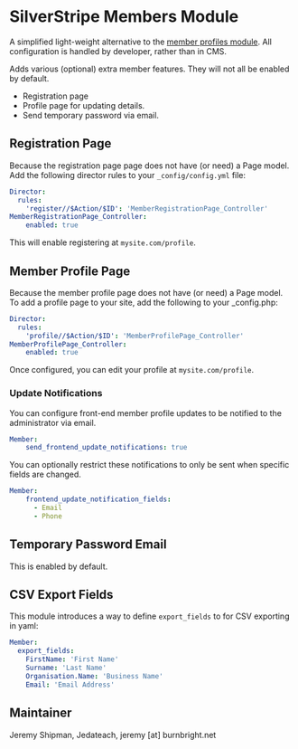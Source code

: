 # SilverStripe Members Module

A simplified light-weight alternative to the [member profiles module](https://github.com/ajshort/silverstripe-memberprofiles). All configuration is handled by developer, rather than in CMS.

Adds various (optional) extra member features. They will not all be enabled by default.

 * Registration page
 * Profile page for updating details.
 * Send temporary password via email.
 
## Registration Page

Because the registration page page does not have (or need) a Page model. Add the following director rules to your `_config/config.yml` file:

```yaml
Director:
  rules:
    'register//$Action/$ID': 'MemberRegistrationPage_Controller'
MemberRegistrationPage_Controller:
    enabled: true
```

This will enable registering at `mysite.com/profile`.

## Member Profile Page

Because the member profile page does not have (or need) a Page model. To add a profile page to your site, add the following to your _config.php:

```yaml
Director:
  rules:
    'profile//$Action/$ID': 'MemberProfilePage_Controller'
MemberProfilePage_Controller:
    enabled: true
```

Once configured, you can edit your profile at `mysite.com/profile`.

### Update Notifications

You can configure front-end member profile updates to be notified to the administrator via email.

```yaml
Member:
    send_frontend_update_notifications: true
```

You can optionally restrict these notifications to only be sent when specific fields are changed.

```yaml
Member:
    frontend_update_notification_fields: 
      - Email
      - Phone
```

## Temporary Password Email

This is enabled by default.

## CSV Export Fields

This module introduces a way to define `export_fields` to for CSV exporting in yaml:

```yaml
Member:
  export_fields:
    FirstName: 'First Name'
    Surname: 'Last Name'
    Organisation.Name: 'Business Name'
    Email: 'Email Address'
```

## Maintainer

Jeremy Shipman, Jedateach, jeremy [at] burnbright.net
